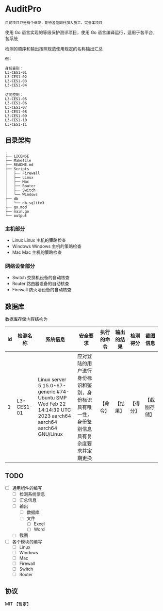 # AuditPro

    目前项目只是有个框架，期待各位同行加入施工，完善本项目

使用 Go 语言实现的等级保护测评项目，使用 Go 语言编译运行，适用于各平台，各系统

检测的顺序和输出按照规范使用规定的名称输出汇总

```
例：

身份鉴别： 
L3-CES1-01
L3-CES1-02
L3-CES1-03
L3-CES1-04

访问控制：
L3-CES1-05
L3-CES1-06
L3-CES1-07
L3-CES1-08
L3-CES1-09
L3-CES1-10
L3-CES1-11
```

## 目录架构

```
.
├── LICENSE
├── Makefile
├── README.md
├── Scripts
│   ├── Firewall
│   ├── Linux
│   ├── Mac
│   ├── Router
│   ├── Switch
│   └── Windows
├── db
│   └── db.sqlite3
├── go.mod
├── main.go
└── output
```

### 主机部分

- Linux
    Linux 主机的策略检查
- Windows
    Windows 主机的策略检查
- Mac
    Mac 主机的策略检查

### 网络设备部分

- Switch
    交换机设备的自动核查
- Router
    路由器设备的自动核查
- Firewall
    防火墙设备的自动核查

## 数据库

数据库存储内容结构为

| id | 检测名称 | 系统信息 | 安全要求 | 执行的命令 | 输出的结果 | 检测得分 | 截图信息 |   
| --- | --- | --- | --- | --- | --- | --- | --- |
| 1 | L3-CES1-01 | Linux server 5.15.0-67-generic #74-Ubuntu SMP Wed Feb 22 14:14:39 UTC 2023 aarch64 aarch64 aarch64 GNU/Linux | 应对登陆的用户进行身份标识和鉴别，身份标识具有唯一性，身份鉴别信息具有复杂度要求并定期更换 | 【命令】 | 【结果】 | 【得分】 | 【截图存储】 |

## TODO

- [ ] 通用组件的编写
    - [ ] 检测系统信息
    - [ ] 汇总信息
    - [ ] 输出
        - [ ] 数据库
        - [ ] 文件
            - [ ] Excel
            - [ ] Word

    - [ ] 截图

- [ ] 各个模块的编写
    - [ ] Linux
    - [ ] Windows
    - [ ] Mac
    - [ ] Firewall
    - [ ] Switch
    - [ ] Router

## 协议

MIT 【暂定】